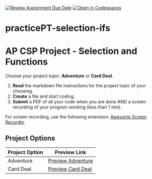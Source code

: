 [![Review Assignment Due Date](https://classroom.github.com/assets/deadline-readme-button-22041afd0340ce965d47ae6ef1cefeee28c7c493a6346c4f15d667ab976d596c.svg)](https://classroom.github.com/a/G88RtGE_)
[![Open in Codespaces](https://classroom.github.com/assets/launch-codespace-2972f46106e565e64193e422d61a12cf1da4916b45550586e14ef0a7c637dd04.svg)](https://classroom.github.com/open-in-codespaces?assignment_repo_id=16580895)
# practicePT-selection-ifs
# AP CSP Project - Selection and Functions

Choose your project topic: **Adventure** or **Card Deal**.

1. **Read** the markdown file instructions for the project topic of your choosing.
2. **Create** a file and start coding.
3. **Submit** a PDF of all your code when you are done AND a screen recording of your program working (less than 1 min).

For screen recording, use the following extension: [Awesome Screen Recorder](https://chromewebstore.google.com/detail/awesome-screen-recorder-s/nlipoenfbbikpbjkfpfillcgkoblgpmj).

## Project Options

| Project Option | Preview Link |
|----------------|--------------|
| Adventure      | [Preview Adventure](projectOptionA.md) |
| Card Deal      | [Preview Card Deal](projectOptionB.md) |